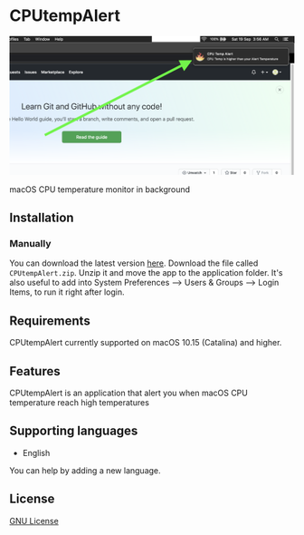 # CPUtempAlert

<p align="center"><img src="https://github.com/fm6000/CPUtempAlert/blob/master/Screenshots/ScreenShot2020-09-19.png"></p></a>

macOS CPU temperature monitor in background

## Installation
### Manually
You can download the latest version [here](https://github.com/fm6000/CPUtempAlert/releases/).
Download the file called `CPUtempAlert.zip`. Unzip it and move the app to the application folder. It's also useful to add into System Preferences --> Users & Groups --> Login Items, to run it right after login.

## Requirements
CPUtempAlert currently supported on macOS 10.15 (Catalina) and higher.

## Features
CPUtempAlert is an application that alert you when macOS CPU temperature reach high temperatures

## Supporting languages
- English

You can help by adding a new language.

## License
[GNU License](https://github.com/fm6000/CPUtempAlert/blob/master/LICENSE)
